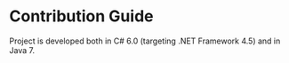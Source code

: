 Contribution Guide
==================

Project is developed both in C# 6.0 (targeting .NET Framework 4.5) and in Java 7.

